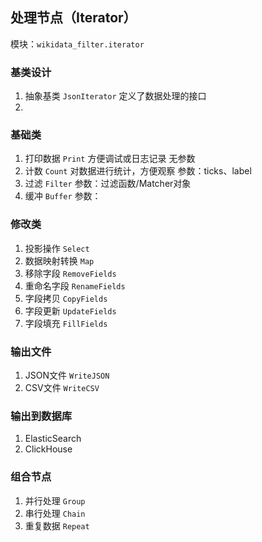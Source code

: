 ## 处理节点（Iterator）

模块：`wikidata_filter.iterator`


### 基类设计
1. 抽象基类 `JsonIterator` 定义了数据处理的接口
2. 


### 基础类
1. 打印数据 `Print` 方便调试或日志记录 无参数
2. 计数 `Count` 对数据进行统计，方便观察 参数：ticks、label
3. 过滤 `Filter` 参数：过滤函数/Matcher对象
4. 缓冲 `Buffer` 参数：


### 修改类
1. 投影操作 `Select`
2. 数据映射转换 `Map`
3. 移除字段 `RemoveFields`
4. 重命名字段 `RenameFields`
5. 字段拷贝 `CopyFields`
6. 字段更新 `UpdateFields`
7. 字段填充 `FillFields`


### 输出文件
1. JSON文件 `WriteJSON`
2. CSV文件 `WriteCSV`


### 输出到数据库
1. ElasticSearch 
2. ClickHouse


### 组合节点
1. 并行处理 `Group`
2. 串行处理 `Chain`
3. 重复数据 `Repeat`

